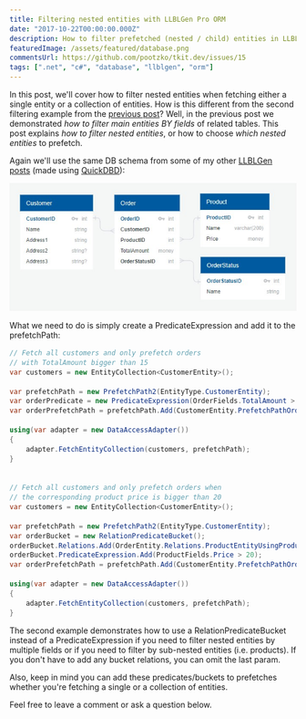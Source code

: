 ```yaml
---
title: Filtering nested entities with LLBLGen Pro ORM
date: "2017-10-22T00:00:00.000Z"
description: How to filter prefetched (nested / child) entities in LLBLGen Pro ORM?
featuredImage: /assets/featured/database.png
commentsUrl: https://github.com/pootzko/tkit.dev/issues/15
tags: [".net", "c#", "database", "llblgen", "orm"]
---
```


In this post, we'll cover how to filter nested entities when fetching either a single entity or a collection of entities. How is this different from the second filtering example from the [previous post](/2017/10/22/filtering-entity-collections-with-llblgen-pro-orm/)? Well, in the previous post we demonstrated _how to filter main entities BY fields_ of related tables. This post explains _how to filter nested entities_, or how to choose _which nested entities_ to prefetch.

Again we'll use the same DB schema from some of my other [LLBLGen posts](/2017/10/23/llblgen-pro-tips/) (made using [QuickDBD](https://www.quickdatabasediagrams.com/)):

![SQL Schema](sql-schema.jpg)

What we need to do is simply create a PredicateExpression and add it to the prefetchPath:

```cs
// Fetch all customers and only prefetch orders
// with TotalAmount bigger than 15
var customers = new EntityCollection<CustomerEntity>();

var prefetchPath = new PrefetchPath2(EntityType.CustomerEntity);
var orderPredicate = new PredicateExpression(OrderFields.TotalAmount > 15);
var orderPrefetchPath = prefetchPath.Add(CustomerEntity.PrefetchPathOrder, 0, orderPredicate);

using(var adapter = new DataAccessAdapter())
{
    adapter.FetchEntityCollection(customers, prefetchPath);
}


// Fetch all customers and only prefetch orders when
// the corresponding product price is bigger than 20
var customers = new EntityCollection<CustomerEntity>();

var prefetchPath = new PrefetchPath2(EntityType.CustomerEntity);
var orderBucket = new RelationPredicateBucket();
orderBucket.Relations.Add(OrderEntity.Relations.ProductEntityUsingProductId);
orderBucket.PredicateExpression.Add(ProductFields.Price > 20);
var orderPrefetchPath = prefetchPath.Add(CustomerEntity.PrefetchPathOrder, 0, orderBucket.PredicateExpression, orderBucket.Relations);

using(var adapter = new DataAccessAdapter())
{
    adapter.FetchEntityCollection(customers, prefetchPath);
}
```

The second example demonstrates how to use a RelationPredicateBucket instead of a PredicateExpression if you need to filter nested entities by multiple fields or if you need to filter by sub-nested entities (i.e. products). If you don't have to add any bucket relations, you can omit the last param.

Also, keep in mind you can add these predicates/buckets to prefetches whether you're fetching a single or a collection of entities.

Feel free to leave a comment or ask a question below.